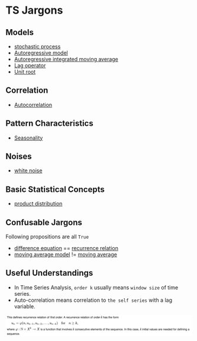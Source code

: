 # TS Jargons

## Models 
- [stochastic process](https://en.wikipedia.org/wiki/Stochastic_process#Definitions)
- [Autoregressive model](https://en.wikipedia.org/wiki/Autoregressive_model)
- [Autoregressive integrated moving average](https://en.wikipedia.org/wiki/Autoregressive_integrated_moving_average#Definition)
- [Lag operator](https://en.wikipedia.org/wiki/Lag_operator)
- [Unit root](https://en.wikipedia.org/wiki/Unit_root)

## Correlation
- [Autocorrelation](https://en.wikipedia.org/wiki/Autocorrelation)

## Pattern Characteristics 
- [Seasonality]()

## Noises 
- [white noise](https://en.wikipedia.org/wiki/White_noise#Mathematical_definitions)


## Basic Statistical Concepts 
- [product distribution](https://en.wikipedia.org/wiki/Product_distribution)

## Confusable Jargons 
Following propositions are all `True`

- [difference equation](https://en.wikipedia.org/wiki/Recurrence_relation) == [recurrence relation](https://en.wikipedia.org/wiki/Recurrence_relation)
- [moving average model](https://en.wikipedia.org/wiki/Moving-average_model) != [moving average](https://en.wikipedia.org/wiki/Moving_average)

## Useful Understandings 
- In Time Series Analysis, `order k` usually means `window size` of time series. 
- Auto-correlation means correlation to `the self series` with a lag variable.
 
<p align="left">
  <img src="/assets/order.png">
</p>

